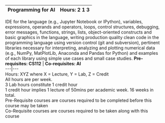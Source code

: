 **Programming for AI** | **Hours: 2 1 3**  
---|---  
IDE for the language (e.g., Jupyter Notebook or IPython), variables, expressions, operands and operators, loops, control structures, debugging, error messages, functions, strings, lists, object-oriented constructs and basic graphics in the language, writing production quality clean code in the programming language using version control (git and subversion), pertinent libraries necessary for interpreting, analyzing and plotting numerical data (e.g., NumPy, MatPlotLib, Anaconda and Pandas for Python) and examples of each library using simple use cases and small case studies.
**Pre-requisites: CS112** | **Co-requisites: AI**  
---|---  
Hours: XYZ where X = Lecture, Y = Lab, Z = Credit  
All hours are per week.  
3 Lab hours constitute 1 credit hour  
1 credit hour implies 1 lecture of 50mins per academic week. 16 weeks in total.  
Pre-Requisite courses are courses required to be completed before this course may be taken  
Co-Requisite courses are courses required to be taken along with this course
